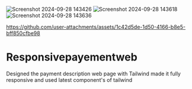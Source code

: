 ![Screenshot 2024-09-28 143426](https://github.com/user-attachments/assets/e08deff5-d721-4a5a-9538-4c6e1fc3b086)
![Screenshot 2024-09-28 143618](https://github.com/user-attachments/assets/c2d28597-b2bd-4569-a66a-42199884afcb)
![Screenshot 2024-09-28 143636](https://github.com/user-attachments/assets/680d9f49-0043-4234-9f5f-509dfed2a295)


https://github.com/user-attachments/assets/1c42d5de-1d50-4166-b8e5-bff850cfbe98

# Responsivepayementweb
Designed the payment description web page with Tailwind made it fully responsive and used latest component's of tailwind
